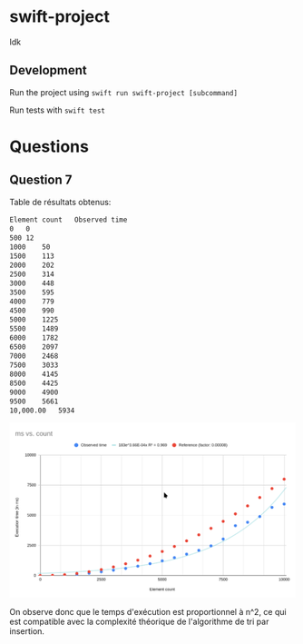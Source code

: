 # swift-project
Idk

## Development

Run the project using `swift run swift-project [subcommand]`

Run tests with `swift test`

# Questions

## Question 7
Table de résultats obtenus:
```
Element count	Observed time
0	0
500	12
1000	50
1500	113
2000	202
2500	314
3000	448
3500	595
4000	779
4500	990
5000	1225
5500	1489
6000	1782
6500	2097
7000	2468
7500	3033
8000	4145
8500	4425
9000	4900
9500	5661
10,000.00	5934
```

![Courbe de complexité expérimentale](img/fig1.png)

On observe donc que le temps d'exécution est proportionnel à n^2, ce qui est compatible avec la complexité théorique de l'algorithme de tri par insertion.


